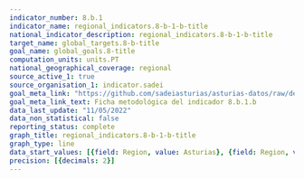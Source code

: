 ```yaml
---
indicator_number: 8.b.1
indicator_name: regional_indicators.8-b-1-b-title
national_indicator_description: regional_indicators.8-b-1-b-title
target_name: global_targets.8-b-title
goal_name: global_goals.8-title
computation_units: units.PT
national_geographical_coverage: regional
source_active_1: true
source_organisation_1: indicator.sadei
goal_meta_link: "https://github.com/sadeiasturias/asturias-datos/raw/develop/descargas/metodologia/8.b.1.b.pdf"
goal_meta_link_text: Ficha metodológica del indicador 8.b.1.b
data_last_update: "11/05/2022"
data_non_statistical: false
reporting_status: complete
graph_title: regional_indicators.8-b-1-b-title
graph_type: line
data_start_values: [{field: Region, value: Asturias}, {field: Region, value: España}]
precision: [{decimals: 2}]
---
```

